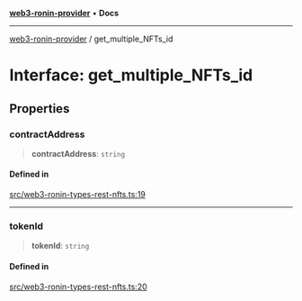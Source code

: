 [**web3-ronin-provider**](../README.md) • **Docs**

***

[web3-ronin-provider](../globals.md) / get\_multiple\_NFTs\_id

# Interface: get\_multiple\_NFTs\_id

## Properties

### contractAddress

> **contractAddress**: `string`

#### Defined in

[src/web3-ronin-types-rest-nfts.ts:19](https://github.com/chuacw/web3-ronin-provider/blob/4a5337409914c1435eb29cf10385b5e91a5e50ae/src/web3-ronin-types-rest-nfts.ts#L19)

***

### tokenId

> **tokenId**: `string`

#### Defined in

[src/web3-ronin-types-rest-nfts.ts:20](https://github.com/chuacw/web3-ronin-provider/blob/4a5337409914c1435eb29cf10385b5e91a5e50ae/src/web3-ronin-types-rest-nfts.ts#L20)
